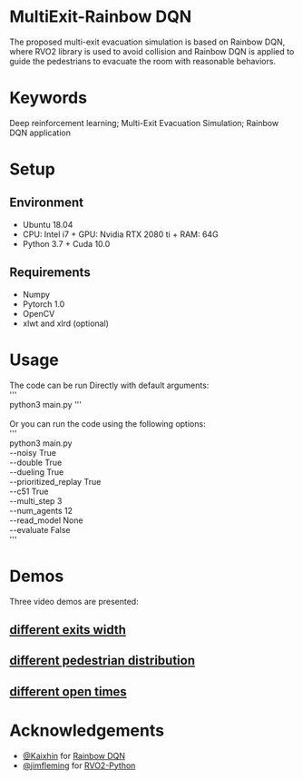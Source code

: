 MultiExit-Rainbow DQN
======
The proposed multi-exit evacuation simulation is based on Rainbow DQN, where RVO2 library is used to avoid collision and Rainbow DQN is applied to guide the pedestrians to evacuate the room with reasonable behaviors.
# Keywords
Deep reinforcement learning; Multi-Exit Evacuation Simulation; Rainbow DQN application
# Setup
## Environment
* Ubuntu 18.04
* CPU: Intel i7 + GPU: Nvidia RTX 2080 ti + RAM: 64G 
* Python 3.7 + Cuda 10.0
## Requirements
* Numpy
* Pytorch 1.0
* OpenCV
* xlwt and xlrd (optional)
# Usage
The code can be run Directly with default arguments:<br>
'''<br>
python3 main.py
'''<br>
<br>
Or you can run the code using the following options:<br>
'''<br>
python3 main.py <br>
--noisy True<br>
--double True<br>
--dueling True<br>
--prioritized_replay True<br>
--c51 True<br>
--multi_step 3<br>
--num_agents 12<br>
--read_model None<br>
--evaluate False<br>
'''<br>
# Demos
Three video demos are presented:
## [different exits width](https://www.youtube.com/watch?v=ec0hX0ac1QE)
## [different pedestrian distribution](https://www.youtube.com/watch?v=jmscouZGJqo)
## [different open times](https://www.youtube.com/watch?v=bn1jeTuQdCY)
# Acknowledgements
- [@Kaixhin](https://github.com/Kaixhin) for [Rainbow DQN](https://github.com/Kaixhin/Rainbow) 
- [@jimfleming](https://github.com/jimfleming) for [RVO2-Python](https://github.com/jimfleming/rvo2)

